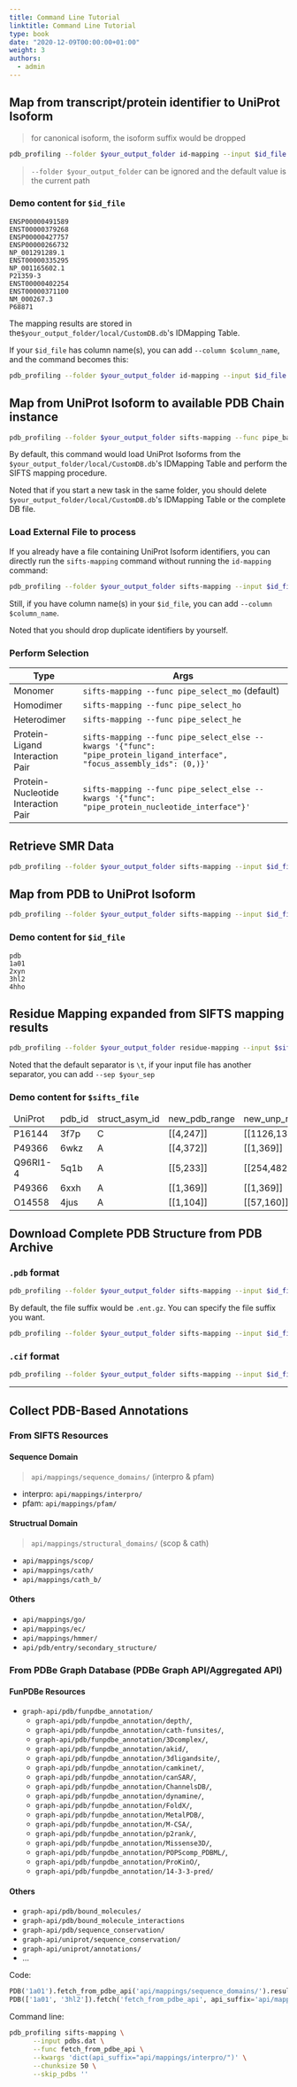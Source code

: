 ```yaml
---
title: Command Line Tutorial
linktitle: Command Line Tutorial
type: book
date: "2020-12-09T00:00:00+01:00"
weight: 3
authors:
  - admin
---
```


## Map from transcript/protein identifier to UniProt Isoform

> for canonical isoform, the isoform suffix would be dropped

```bash
pdb_profiling --folder $your_output_folder id-mapping --input $id_file
```

> `--folder $your_output_folder` can be ignored and the default value is the current path

### Demo content for `$id_file`

```tsv
ENSP00000491589
ENST00000379268
ENSP00000427757
ENSP00000266732
NP_001291289.1
ENST00000335295
NP_001165602.1
P21359-3
ENST00000402254
ENST00000371100
NM_000267.3
P68871
```

The mapping results are stored in the`$your_output_folder/local/CustomDB.db`'s IDMapping Table.

If your `$id_file` has column name(s), you can add `--column $column_name`, and the command becomes this:

```bash
pdb_profiling --folder $your_output_folder id-mapping --input $id_file --column $column_name
```

## Map from UniProt Isoform to available PDB Chain instance

```bash
pdb_profiling --folder $your_output_folder sifts-mapping --func pipe_base --output $output_file
```

By default, this command would load UniProt Isoforms from the `$your_output_folder/local/CustomDB.db`'s IDMapping Table and perform the SIFTS mapping procedure.

Noted that if you start a new task in the same folder, you should delete `$your_output_folder/local/CustomDB.db`'s IDMapping Table or the complete DB file.

### Load External File to process

If you already have a file containing UniProt Isoform identifiers, you can directly run the `sifts-mapping` command without running the `id-mapping` command:

```bash
pdb_profiling --folder $your_output_folder sifts-mapping --input $id_file --func pipe_base --output $output_file
```

Still, if you have column name(s) in your `$id_file`, you can add `--column $column_name`.

Noted that you should drop duplicate identifiers by yourself.

### Perform Selection

|  Type   | Args  |
|  ----  | ----  |
| Monomer  | `sifts-mapping --func pipe_select_mo` (default) |
| Homodimer | `sifts-mapping --func pipe_select_ho` |
| Heterodimer | `sifts-mapping --func pipe_select_he` |
| Protein-Ligand Interaction Pair | `sifts-mapping --func pipe_select_else --kwargs '{"func": "pipe_protein_ligand_interface", "focus_assembly_ids": (0,)}'` |
| Protein-Nucleotide Interaction Pair | `sifts-mapping --func pipe_select_else --kwargs '{"func": "pipe_protein_nucleotide_interface"}'` |

## Retrieve SMR Data

```bash
pdb_profiling --folder $your_output_folder sifts-mapping --input $id_file --output $output_file --func pipe_select_smr_mo
```

## Map from PDB to UniProt Isoform

```bash
pdb_profiling --folder $your_output_folder sifts-mapping --input $id_file --output $output_file --func pipe_base --column pdb
```

### Demo content for `$id_file`

```tsv
pdb
1a01
2xyn
3hl2
4hho
```

## Residue Mapping expanded from SIFTS mapping results

```bash
pdb_profiling --folder $your_output_folder residue-mapping --input $sifts_file --output $output_file
```

Noted that the default separator is `\t`, if your input file has another separator, you can add `--sep $your_sep`

### Demo content for `$sifts_file`

<table>
	<thead>
		<tr>
			<td>UniProt</td>
			<td>pdb_id</td>
			<td>struct_asym_id</td>
			<td>new_pdb_range</td>
			<td>new_unp_range</td>
			<td>conflict_pdb_index</td>
		</tr>
	</thead>
	<tr>
		<td>P16144</td>
		<td>3f7p</td>
		<td>C</td>
		<td>[[4,247]]</td>
		<td>[[1126,1369]]</td>
		<td>{}</td>
	</tr>
	<tr>
		<td>P49366</td>
		<td>6wkz</td>
		<td>A</td>
		<td>[[4,372]]</td>
		<td>[[1,369]]</td>
		<td>{}</td>
	</tr>
	<tr>
		<td>Q96RI1-4</td>
		<td>5q1b</td>
		<td>A</td>
		<td>[[5,233]]</td>
		<td>[[254,482]]</td>
		<td>{"38":"E","111":"E"}</td>
	</tr>
	<tr>
		<td>P49366</td>
		<td>6xxh</td>
		<td>A</td>
		<td>[[1,369]]</td>
		<td>[[1,369]]</td>
		<td>{}</td>
	</tr>
	<tr>
		<td>O14558</td>
		<td>4jus</td>
		<td>A</td>
		<td>[[1,104]]</td>
		<td>[[57,160]]</td>
		<td>{}</td>
	</tr>
</table>

## Download Complete PDB Structure from PDB Archive

### `.pdb` format

```bash
pdb_profiling --folder $your_output_folder sifts-mapping --input $id_file --func fetch_from_PDBArchive --kwargs 'dict(api_suffix=\"divided/pdb/\")'
```

By default, the file suffix would be `.ent.gz`. You can specify the file suffix you want.

```bash
pdb_profiling --folder $your_output_folder sifts-mapping --input $id_file --func fetch_from_PDBArchive --kwargs 'dict(api_suffix=\"divided/pdb/\", file_suffix=\".pdb.gz\")'
```

### `.cif` format

```bash
pdb_profiling --folder $your_output_folder sifts-mapping --input $id_file --func fetch_from_PDBArchive --kwargs 'dict(api_suffix=\"divided/mmCIF/\")'
```

--- 

## Collect PDB-Based Annotations

### From SIFTS Resources

#### Sequence Domain

> `api/mappings/sequence_domains/` (interpro & pfam)

* interpro: `api/mappings/interpro/`
* pfam: `api/mappings/pfam/`

#### Structrual Domain

> `api/mappings/structural_domains/` (scop & cath)

* `api/mappings/scop/`
* `api/mappings/cath/`
* `api/mappings/cath_b/`

#### Others

* `api/mappings/go/`
* `api/mappings/ec/`
* `api/mappings/hmmer/`
* `api/pdb/entry/secondary_structure/`

### From PDBe Graph Database (PDBe Graph API/Aggregated API)

#### FunPDBe Resources

* `graph-api/pdb/funpdbe_annotation/`
  * `graph-api/pdb/funpdbe_annotation/depth/`,
  * `graph-api/pdb/funpdbe_annotation/cath-funsites/`,
  * `graph-api/pdb/funpdbe_annotation/3Dcomplex/`,
  * `graph-api/pdb/funpdbe_annotation/akid/`,
  * `graph-api/pdb/funpdbe_annotation/3dligandsite/`,
  * `graph-api/pdb/funpdbe_annotation/camkinet/`,
  * `graph-api/pdb/funpdbe_annotation/canSAR/`,
  * `graph-api/pdb/funpdbe_annotation/ChannelsDB/`,
  * `graph-api/pdb/funpdbe_annotation/dynamine/`,
  * `graph-api/pdb/funpdbe_annotation/FoldX/`,
  * `graph-api/pdb/funpdbe_annotation/MetalPDB/`,
  * `graph-api/pdb/funpdbe_annotation/M-CSA/`,
  * `graph-api/pdb/funpdbe_annotation/p2rank/`,
  * `graph-api/pdb/funpdbe_annotation/Missense3D/`,
  * `graph-api/pdb/funpdbe_annotation/POPScomp_PDBML/`,
  * `graph-api/pdb/funpdbe_annotation/ProKinO/`,
  * `graph-api/pdb/funpdbe_annotation/14-3-3-pred/`

#### Others

* `graph-api/pdb/bound_molecules/`
* `graph-api/pdb/bound_molecule_interactions`
* `graph-api/pdb/sequence_conservation/`
* `graph-api/uniprot/sequence_conservation/`
* `graph-api/uniprot/annotations/`
* ...

Code:

```python
PDB('1a01').fetch_from_pdbe_api('api/mappings/sequence_domains/').result()
PDB(['1a01', '3hl2']).fetch('fetch_from_pdbe_api', api_suffix='api/mappings/structural_domains/').run().result()
```

Command line:

```bash
pdb_profiling sifts-mapping \
      --input pdbs.dat \
      --func fetch_from_pdbe_api \
      --kwargs 'dict(api_suffix="api/mappings/interpro/")' \
      --chunksize 50 \
      --skip_pdbs ''
```